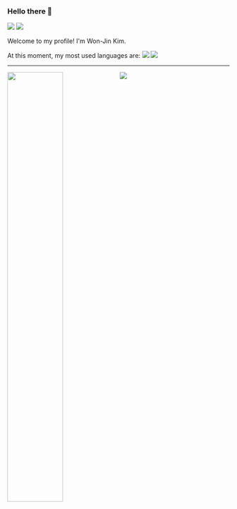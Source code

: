 ### Hello there 👋

<a href="https://www.instagram.com/kim_wonjin97/" target="_blank"><img src="https://img.shields.io/badge/kimwonjin97-A9225C?style=flat-square&logo=Instagram&logoColor=#E4405F"/></a>
<a href="mailto:wonjin.kim@mail.utoronto.ca" target="_blank"><img src="https://img.shields.io/badge/wonjin.kim@mail.utoronto.ca-053766?style=flat-square&logo=Gmail&logoColor=white"/></a>

Welcome to my profile! I'm Won-Jin Kim.

At this moment, my most used languages are: <img src="https://img.shields.io/badge/Cpp-A5915F?style=flat-square&logo=C%2B%2B&logoColor=white"/></a> <img src="https://img.shields.io/badge/Python-006600?style=flat-square&logo=python&logoColor=white"/></a>



---

<!--
**kimwonjin97/kimwonjin97** is a ✨ _special_ ✨ repository because its `README.md` (this file) appears on your GitHub profile.

Here are some ideas to get you started:

- 🔭 I’m currently working on ...
- 🌱 I’m currently learning ...
- 👯 I’m looking to collaborate on ...
- 🤔 I’m looking for help with ...
- 💬 Ask me about ...
- 📫 How to reach me: ...
- 😄 Pronouns: ...
- ⚡ Fun fact: ...
-->

<img align="left" width="50%" src="https://github-readme-stats-git-masterrstaa-rickstaa.vercel.app/api?username=kimwonjin97&show_icons=true&theme=onedark">
<!-- <img align="right" width="40%" src="https://github-readme-stats.vercel.app/api/top-langs/?username=kimwonjin97&layout=compact&theme=onedark"> -->

<a href="https://opgc.me/#/users/kimwonjin97" target="_blank"><img src="https://api.opgc.me/githubs/users/kimwonjin97/tag/?theme=prism" /></a>

